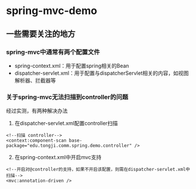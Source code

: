 # spring-mvc-demo

## 一些需要关注的地方

### spring-mvc中通常有两个配置文件
* spring-context.xml：用于配置spring相关的Bean
* dispatcher-servlet.xml：用于配置与dispatcherServlet相关的内容，如视图解析器、拦截器等

### 关于spring-mvc无法扫描到controller的问题
经过实测，有两种解决办法
1. 在dispatcher-servlet.xml配置controller扫描
```
<!--扫描 controller-->
<context:component-scan base-package="edu.tongji.comm.spring.demo.controller" />
```

2. 在spring-context.xml中开启mvc支持
```
<!--开启对@controller的支持，如果不开启该配置，则需在dispatcher-servlet.xml中扫描-->
<mvc:annotation-driven />
```


